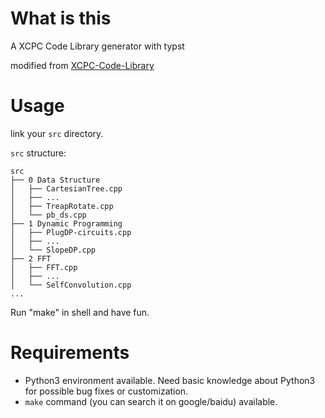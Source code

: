 # What is this

A XCPC Code Library generator with typst

modified from [XCPC-Code-Library](https://github.com/zzzzzzh/XCPC-Code-Library)

# Usage

link your `src` directory.

`src` structure:
```
src
├── 0 Data Structure
│   ├── CartesianTree.cpp
│   ├── ...
│   ├── TreapRotate.cpp
│   └── pb_ds.cpp
├── 1 Dynamic Programming
│   ├── PlugDP-circuits.cpp
│   ├── ...
│   └── SlopeDP.cpp
├── 2 FFT
│   ├── FFT.cpp
│   ├── ...
│   └── SelfConvolution.cpp
...
```

Run "make" in shell and have fun.

# Requirements

- Python3 environment available. Need basic knowledge about Python3 for possible bug fixes or customization.
- `make` command (you can search it on google/baidu) available.

